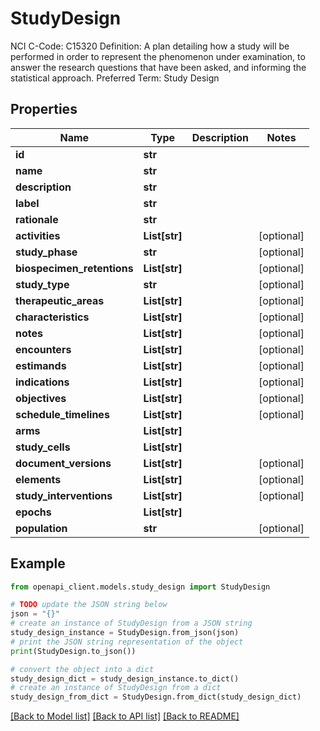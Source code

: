 # StudyDesign

NCI C-Code: C15320 Definition: A plan detailing how a study will be performed in order to represent the phenomenon under examination, to answer the research questions that have been asked, and informing the statistical approach. Preferred Term: Study Design

## Properties

Name | Type | Description | Notes
------------ | ------------- | ------------- | -------------
**id** | **str** |  | 
**name** | **str** |  | 
**description** | **str** |  | 
**label** | **str** |  | 
**rationale** | **str** |  | 
**activities** | **List[str]** |  | [optional] 
**study_phase** | **str** |  | [optional] 
**biospecimen_retentions** | **List[str]** |  | [optional] 
**study_type** | **str** |  | [optional] 
**therapeutic_areas** | **List[str]** |  | [optional] 
**characteristics** | **List[str]** |  | [optional] 
**notes** | **List[str]** |  | [optional] 
**encounters** | **List[str]** |  | [optional] 
**estimands** | **List[str]** |  | [optional] 
**indications** | **List[str]** |  | [optional] 
**objectives** | **List[str]** |  | [optional] 
**schedule_timelines** | **List[str]** |  | [optional] 
**arms** | **List[str]** |  | 
**study_cells** | **List[str]** |  | 
**document_versions** | **List[str]** |  | [optional] 
**elements** | **List[str]** |  | [optional] 
**study_interventions** | **List[str]** |  | [optional] 
**epochs** | **List[str]** |  | 
**population** | **str** |  | [optional] 

## Example

```python
from openapi_client.models.study_design import StudyDesign

# TODO update the JSON string below
json = "{}"
# create an instance of StudyDesign from a JSON string
study_design_instance = StudyDesign.from_json(json)
# print the JSON string representation of the object
print(StudyDesign.to_json())

# convert the object into a dict
study_design_dict = study_design_instance.to_dict()
# create an instance of StudyDesign from a dict
study_design_from_dict = StudyDesign.from_dict(study_design_dict)
```
[[Back to Model list]](../README.md#documentation-for-models) [[Back to API list]](../README.md#documentation-for-api-endpoints) [[Back to README]](../README.md)


